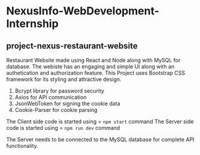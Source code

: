 # NexusInfo-WebDevelopment-Internship
## project-nexus-restaurant-website
 Restaurant Website made using React and Node along with MySQL for database. The webiste has an engaging and simple UI along with an authetication and authorization feature.
 This Project uses Bootstrap CSS framework for its styling and attractive design. 
1) Bcrypt library for password security 
2) Axios for API communication
3) JsonWebToken for signing the cookie data
4) Cookie-Parser for cookie parsing

The Client side code is started using = ` npm start ` command
The Server side code is started using = ` npm run dev ` command

The Server needs to be connected to the MySQL database for complete API functionality.
